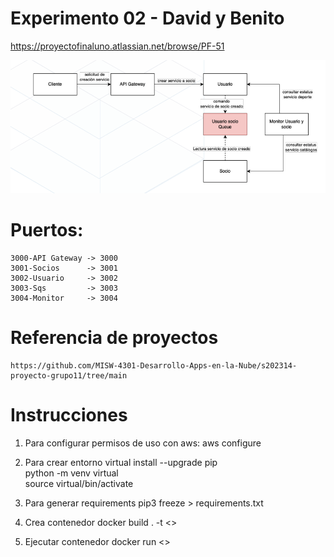 # Experimento 02 - David y Benito

https://proyectofinaluno.atlassian.net/browse/PF-51

![Alt text](image.png)

# Puertos:
    3000-API Gateway -> 3000
    3001-Socios      -> 3001
    3002-Usuario     -> 3002
    3003-Sqs         -> 3003
    3004-Monitor     -> 3004

# Referencia de proyectos 
    https://github.com/MISW-4301-Desarrollo-Apps-en-la-Nube/s202314-proyecto-grupo11/tree/main

# Instrucciones
1. Para configurar permisos de uso con aws:
    aws configure

2. Para crear entorno virtual
    install --upgrade pip   
    python -m venv virtual   
    source virtual/bin/activate    

3. Para generar requirements
    pip3 freeze > requirements.txt

4. Crea contenedor
    docker build . -t <<nombre contenedor>>

5. Ejecutar contenedor
    docker run <<nombre de contenedor>>  

